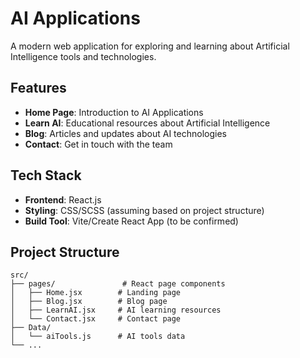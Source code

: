 # AI Applications

A modern web application for exploring and learning about Artificial Intelligence tools and technologies.

## Features

- **Home Page**: Introduction to AI Applications
- **Learn AI**: Educational resources about Artificial Intelligence
- **Blog**: Articles and updates about AI technologies
- **Contact**: Get in touch with the team

## Tech Stack

- **Frontend**: React.js
- **Styling**: CSS/SCSS (assuming based on project structure)
- **Build Tool**: Vite/Create React App (to be confirmed)

## Project Structure

```
src/
├── pages/               # React page components
│   ├── Home.jsx        # Landing page
│   ├── Blog.jsx        # Blog page
│   ├── LearnAI.jsx     # AI learning resources
│   └── Contact.jsx     # Contact page
├── Data/
│   └── aiTools.js      # AI tools data
└── ...
```

